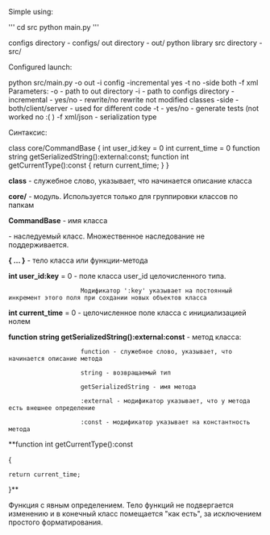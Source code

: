Simple using:

'''
cd src
python main.py
'''

configs directory - configs/
out directory - out/
python library src directory - src/


Configured launch:

python src/main.py -o out -i config -incremental yes -t no -side both -f xml
Parameters:
	-o - path to out directory
	-i - path to configs directory
	-incremental - yes/no - rewrite/no rewrite not modified classes
	-side - both/client/server - used for different code
	-t - yes/no - generate tests (not worked no :( )
	-f xml/json - serialization type


Синтаксис:

class core/CommandBase<SerializedObject>
{
	int user_id:key = 0
	int current_time = 0
	function string getSerializedString():external:const;
	function int getCurrentType():const
	{
	    return current_time;
	}
}

**class** - служебное слово, указывает, что начинается описание класса

**core/** - модуль. Используется только для группировки классов по папкам

**CommandBase** - имя класса

**<SerializedObject>** - наследуемый класс. Множественное наследование не поддерживается.

**{ ... }** - тело класса или функции-метода

**int user_id:key** = 0  -  поле класса user_id целочисленного типа.

                        Модификатор ':key' указывает на постоянный инкремент этого поля при сохдании новых объектов класса

**int current_time** = 0 - целочисленное поле класса с инициализацией нолем

**function string getSerializedString():external:const** - метод класса:

                        function - служебное слово, указывает, что начинается описание метода

                        string - возвращаемый тип

                        getSerializedString - имя метода

                        :external - модификатор указывает, что у метода есть внешнее определение

                        :const - модификатор указывает на константность метода

**function int getCurrentType():const

{

    return current_time;

}**

Функция с явным определением. Тело функций не подвергается изменению и в конечный класс помещается "как есть", за исключением простого форматирования.